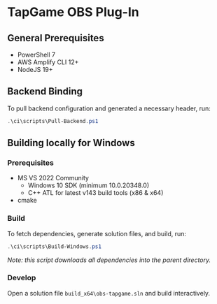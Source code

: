 # TapGame OBS Plug-In

## General Prerequisites

* PowerShell 7
* AWS Amplify CLI 12+
* NodeJS 19+

## Backend Binding

To pull backend configuration and generated a necessary header, run:

```powershell
.\ci\scripts\Pull-Backend.ps1
```

## Building locally for Windows

### Prerequisites

* MS VS 2022 Community
  * Windows 10 SDK (minimum 10.0.20348.0)
  * C++ ATL for latest v143 build tools (x86 & x64)
* cmake

### Build

To fetch dependencies, generate solution files, and build, run:

```powershell
.\ci\scripts\Build-Windows.ps1
```

_Note: this script downloads all dependencies into the parent directory._

### Develop

Open a solution file `build_x64\obs-tapgame.sln` and build interactively.
